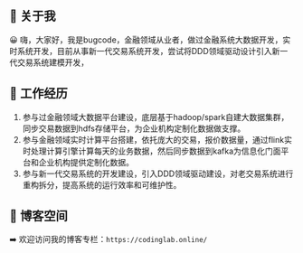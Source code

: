 ## 👋 关于我

😀 嗨，大家好，我是bugcode，金融领域从业者，做过金融系统大数据开发，实时系统开发，目前从事新一代交易系统开发，尝试将DDD领域驱动设计引入新一代交易系统建模开发，

## 👋 工作经历

1. 参与过金融领域大数据平台建设，底层基于hadoop/spark自建大数据集群，同步交易数据到hdfs存储平台，为企业机构定制化数据做支撑。
2. 参与金融领域实时计算平台搭建，依托庞大的交易，报价数据量，通过flink实时处理计算引擎计算每天的业务数据，然后同步数据到kafka为信息化门面平台和企业机构提供定制化数据。
3. 参与新一代交易系统的开发建设，引入DDD领域驱动建设，对老交易系统进行重构拆分，提高系统的运行效率和可维护性。

## 👋 博客空间

➡️ 欢迎访问我的博客专栏：`https://codinglab.online/`

